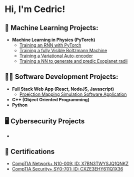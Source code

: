 <h1>Hi, I'm Cedric! </h1>

<h2>🤖 Machine Learning Projects:</h2>

- <b>Machine Learning in Physics (PyTorch)</b>
  - [Training an RNN with PyTorch](https://github.com/cedriccyberpro/PHYS449/tree/main/Assignment%201)
  - [Training a fully Visible Boltzmann Machine](https://github.com/cedriccyberpro/PHYS449/tree/main/Assignment%202)
  - [Training a Variational Auto-encoder](https://github.com/cedriccyberpro/PHYS449/tree/main/Assignment%203)
  - [Training a NN to generate and predic Exoplanet radii](https://github.com/cedriccyberpro/Phys449_Project_Neural_Network_Model/tree/main/Final_Project)



<h2>👨‍💻 Software Development Projects:</h2>

- <b>Full Stack Web App (React, NodeJS, Javascript)</b>
  - [Proejction Mapping Simulation Software Application](https://github.com/cedriccyberpro/mdw_offline.git)
- <b>C++ (Object Oriented Programming)</b>
- <b>Python</b>

<h2>🖥️ Cybersecurity Projects </h2>

- 


<h2>📄 Certifications </h2>

- [CompTIA Network+ N10-009: ID: X7BN3TWYSJQ1QNKZ](https://www.certmetrics.com/comptia/public/verification.aspx/)
- [CompTIA Security+ SY0-701: ID: CXZE3EHY611Q1X36](https://www.certmetrics.com/comptia/public/verification.aspx/)


<div data-iframe-width="150" data-iframe-height="270" data-share-badge-id="53807075-ce76-4c12-a3e8-35850c97803c" data-share-badge-host="https://www.credly.com">

